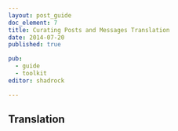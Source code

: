 ```yaml
---
layout: post_guide
doc_element: 7
title: Curating Posts and Messages Translation
date: 2014-07-20
published: true

pub: 
  - guide
  - toolkit
editor: shadrock

---
```


## Translation


